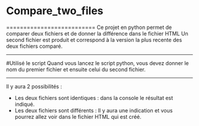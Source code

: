 # Compare_two_files
==========================
Ce projet en python permet de comparer deux fichiers et de donner la différence dans le fichier HTML 
Un second fichier est produit et correspond à la version la plus recente des deux fichiers comparé.

--------------------------

#Utilisé le script
Quand vous lancez le script python, vous devez donner le nom du premier fichier
et ensuite celui du second fichier.

--------------------------
Il y aura 2 possibilités :   

* Les deux fichiers sont identiques : dans la console le résultat est indiqué.
* Les deux fichiers sont différents : Il y aura une indication et vous pourrez allez voir dans le fichier HTML qui est créé.
